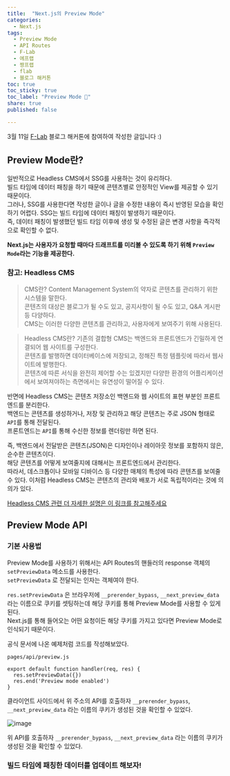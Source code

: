 ```yaml
---
title:  "Next.js의 Preview Mode"
categories: 
  - Next.js
tags:
  - Preview Mode
  - API Routes
  - F-Lab
  - 에프랩
  - 짱프랩
  - flab
  - 블로그 해커톤
toc: true
toc_sticky: true
toc_label: "Preview Mode 👀"
share: true
published: false

---
```


3월 11일 <a href='https://f-lab.kr' target='_blank'>F-Lab</a> 블로그 해커톤에 참여하여 작성한 글입니다 :)

## Preview Mode란?
일반적으로 Headless CMS에서 SSG를 사용하는 것이 유리하다.  
빌드 타임에 데이터 패칭을 하기 때문에 콘텐츠별로 안정적인 View를 제공할 수 있기 때문이다.  
그러나, SSG를 사용한다면 작성한 글이나 글을 수정한 내용이 즉시 반영된 모습을 확인하기 어렵다. SSG는 빌드 타임에 데이터 패칭이 발생하기 때문이다.  
즉, 데이터 패칭이 발생했던 빌드 타임 이후에 생성 및 수정된 글은 변경 사항을 즉각적으로 확인할 수 없다.  

**Next.js는 사용자가 요청할 때마다 드래프트를 미리볼 수 있도록 하기 위해 `Preview Mode`라는 기능을 제공한다.**

### 참고: Headless CMS
> CMS란?
Content Management System의 약자로 콘텐츠를 관리하기 위한 시스템을 말한다.  
콘텐츠의 대상은 블로그가 될 수도 있고, 공지사항이 될 수도 있고, Q&A 게시판 등 다양하다.  
CMS는 이러한 다양한 콘텐츠를 관리하고, 사용자에게 보여주기 위해 사용된다.  

> Headless CMS란?
기존의 결합형 CMS는 백엔드와 프론트엔드가 긴밀하게 연결되어 웹 사이트를 구성한다.  
콘텐츠를 발행하면 데이터베이스에 저장되고, 정해진 특정 템플릿에 따라서 웹사이트에 발행한다.  
콘텐츠에 따른 서식을 완전히 제어할 수는 있겠지만 다양한 환경의 어플리케이션에서 보여져야하는 측면에서는 유연성이 떨어질 수 있다.  

반면에 Headless CMS는 콘텐츠 저장소인 백엔드와 웹 사이트의 표현 부분인 프론트엔드를 분리한다.  
백엔드는 콘텐츠를 생성하거나, 저장 및 관리하고 해당 콘텐츠는 주로 JSON 형태로 `API`를 통해 전달된다.  
프론트엔드는 `API`를 통해 수신한 정보를 렌더링만 하면 된다. 


즉, 백엔드에서 전달받은 콘텐츠(JSON)은 디자인이나 레이아웃 정보를 포함하지 않은, 순수한 콘텐츠이다.  
해당 콘텐츠를 어떻게 보여줄지에 대해서는 프론트엔드에서 관리한다.  
따라서, 데스크톱이나 모바일 디바이스 등 다양한 매체의 특성에 따라 콘텐츠를 보여줄 수 있다. 
이처럼 Headless CMS는 콘텐츠의 관리와 배포가 서로 독립적이라는 것에 의의가 있다.  

<a href='https://www.storyblok.com/tp/headless-cms-explained' target='_blank'>Headless CMS 관련 더 자세한 설명은 이 링크를 참고해주세요</a>

## Preview Mode API

### 기본 사용법
Preview Mode를 사용하기 위해서는 API Routes의 핸들러의 response 객체의 `setPreviewData` 메소드를 사용한다.  
`setPreviewData` 로 전달되는 인자는 객체여야 한다.  

`res.setPreviewData` 은 브라우저에 `__prerender_bypass`, `__next_preview_data` 라는 이름으로 쿠키를 셋팅하는데 해당 쿠키를 통해 Preview Mode를 사용할 수 있게 된다.  
Next.js를 통해 들어오는 어떤 요청이든 해당 쿠키를 가지고 있다면 Preview Mode로 인식되기 때문이다.  

공식 문서에 나온 예제처럼 코드를 작성해보았다.  

```
pages/api/preview.js

export default function handler(req, res) {
  res.setPreviewData({})
  res.end('Preview mode enabled')
}
```

클라이언트 사이드에서 위 주소의 API를 호출하자 `__prerender_bypass`, `__next_preview_data` 라는 이름의 쿠키가 생성된 것을 확인할 수 있었다.  

![image](https://user-images.githubusercontent.com/84058944/223419402-e51e6669-98c9-45e5-ad21-3e7958a6ec58.png)  


위 API를 호출하자 `__prerender_bypass`, `__next_preview_data` 라는 이름의 쿠키가 생성된 것을 확인할 수 있었다.  


### 빌드 타임에 패칭한 데이터를 업데이트 해보자!
